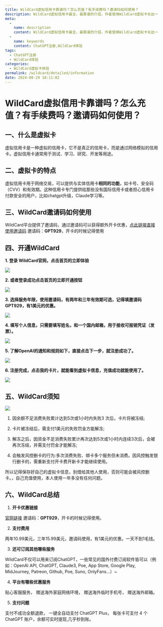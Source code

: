 ```yaml
---
title: WildCard虚拟信用卡靠谱吗？怎么充值？有手续费吗？邀请码如何使用？
description: WildCard虚拟信用卡最全，最靠谱的介绍，作者使用WildCard虚拟卡长达一年之久，你不知道的的问题我都遇到过..
meta: 
  - 
    name: description
    content: WildCard虚拟信用卡最全，最靠谱的介绍，作者使用WildCard虚拟卡长达一年之久，你不知道的的问题我都遇到过..
  - 
    name: keywords
    content: ChatGPT注册,WildCard体验
tags: 
  - ChatGPT注册
  - WildCard体验
categories: 
  - WildCard虚拟卡体验
permalink: /wildcard/detailed/information
date: 2024-08-29 18:11:02
---
```

# WildCard虚拟信用卡靠谱吗？怎么充值？有手续费吗？邀请码如何使用？

## 一、什么是虚拟卡
虚拟信用卡是一种虚拟的信用卡，它不是真正的信用卡，而是通过网络模拟的信用卡。虚拟信用卡通常用于测试、学习、研究、开发等用途。

## 二、虚拟卡的特点
虚拟信用卡用于网络交易，可以提供与实体信用卡**相同的功能**，如卡号、安全码（CVV）和有效期。这种信用卡专门提供给那些没有国际信用卡或者担心信用卡付款安全的用户，比如chatgpt升级，Claude学习等。

## 三、WildCard邀请码如何使用

WildCard平台提供了邀请码，通过邀请码可以获得额外开卡优惠，[点此链接直接使用邀请码](https://wildcard.com.cn/i/GPT929) 邀请码：**GPT929**，开卡的时候记得使用

## 四、开通WildCard

**1. 登录 WildCard官网，点击首页的立即体验**

![](https://hlplch.aliyuntm.com/chatgpt/WechatIMG534.jpg)

**2. 或者登录成功点击首页的立即开通按钮**

![](https://hlplch.aliyuntm.com/chatgpt/WechatIMG595.jpg)


**3. 选择服务年限，使用邀请码，有两年和三年有效期可选，记得填邀请码 **GPT929**，有1美元的优惠。**

![](https://hlplch.aliyuntm.com/chatgpt/WechatIMG583.jpg)

**4. 填写个人信息，只需要填写姓名，和一个国内邮箱，用于接收可报销凭证（发票）。**

![](https://hlplch.aliyuntm.com/chatgpt/WechatIMG593.jpg)

**5. 了解OpenAI的通知和规则如下，直接点击下一步，就注册成功了。**

![](https://hlplch.aliyuntm.com/chatgpt/WechatIMG585.jpg)

**6. 注册完成，点击我的卡片，就能看到虚拟卡信息，充值成功就能使用了。**

![](https://hlplch.aliyuntm.com/chatgpt/WX20240410-183138.png)

## 五、WildCard须知

![](https://hlplch.aliyuntm.com/chatgpt/WechatIMG584.jpg)

1. 因余额不足消费失败累计达到5次或1小时内失败3 次后，卡片将被冻结;

2. 卡片被冻结后，需支付1美元的失败罚金方能解冻;

3. 解冻之后，因资金不足消费失败累计再次达到5次或1小时内连续3次后，会被再次冻结，并需支付罚金才能解冻;

4. 会触发风控删卡的行为:多次消费失败、绑卡多个服务但未消费。因风控触发银行删卡的，需重新支付开卡费开新卡才能继续使用。

所以记得保存好自己的虚拟卡信息，别借给其他人使用，否则可能会被风控删卡。，自己充值使用，本人使用一年多没有任何问题。

## 六、WildCard总结

1. **开卡优惠链接**

[官网链接](https://wildcard.com.cn/i/GPT929) 邀请码：**GPT929**，开卡的时候记得使用。

2. **支付费用**

两年10.99美元，三年15.99美元，邀请码使用，有1美元的优惠。一天不到1毛钱。


3. **还可订阅其他哪些服务**

WildCard不仅可以用来订阅ChatGPT，一些常见的国外付费订阅软件皆可以（例如：OpenAI API, ChatGPT, Claude3, Poe, App Store, Google Play, MidJourney, Patreon, Github, Poe, Suno, OnlyFans...）~

4. **平台有哪些优惠服务** 

贴心客服服务， 赠送海外家庭网络环境， 赠送海外临时手机号， 赠送海外邮箱。


5. **支付问题**

支付不成功全额退款， 一键全自动支付 ChatGPT Plus， 每张卡可支付 4 个 ChatGPT 账户，余额可实时提现,几乎秒到账。



